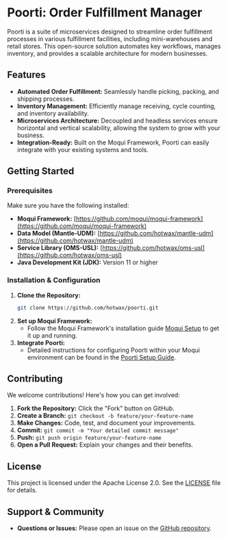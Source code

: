 # Poorti: Order Fulfillment Manager

Poorti is a suite of microservices designed to streamline order fulfillment processes in various fulfillment facilities, including mini-warehouses and retail stores. This open-source solution automates key workflows, manages inventory, and provides a scalable architecture for modern businesses.

## Features

* **Automated Order Fulfillment:** Seamlessly handle picking, packing, and shipping processes.
* **Inventory Management:** Efficiently manage receiving, cycle counting, and inventory availability.
* **Microservices Architecture:**  Decoupled and headless services ensure horizontal and vertical scalability, allowing the system to grow with your business.
* **Integration-Ready:**  Built on the Moqui Framework, Poorti can easily integrate with your existing systems and tools.

## Getting Started

### Prerequisites

Make sure you have the following installed:

* **Moqui Framework:** [https://github.com/moqui/moqui-framework](https://github.com/moqui/moqui-framework)
* **Data Model (Mantle-UDM):** [https://github.com/hotwax/mantle-udm](https://github.com/hotwax/mantle-udm)
* **Service Library (OMS-USL):** [https://github.com/hotwax/oms-usl](https://github.com/hotwax/oms-usl)
* **Java Development Kit (JDK):** Version 11 or higher 

### Installation & Configuration

1. **Clone the Repository:**
   ```bash
   git clone https://github.com/hotwax/poorti.git
   ```
2. **Set up Moqui Framework:**
   * Follow the Moqui Framework's installation guide [Moqui Setup](https://www.moqui.org/docs/framework/Run+and+Deploy) to get it up and running.
3. **Integrate Poorti:**
   * Detailed instructions for configuring Poorti within your Moqui environment can be found in the [Poorti Setup Guide](docs/setup.md).

## Contributing

We welcome contributions! Here's how you can get involved:

1. **Fork the Repository:** Click the "Fork" button on GitHub.
2. **Create a Branch:** `git checkout -b feature/your-feature-name`
3. **Make Changes:** Code, test, and document your improvements.
4. **Commit:** `git commit -m "Your detailed commit message"`
5. **Push:** `git push origin feature/your-feature-name`
6. **Open a Pull Request:** Explain your changes and their benefits.

## License

This project is licensed under the Apache License 2.0. See the [LICENSE](LICENSE) file for details.

## Support & Community

* **Questions or Issues:** Please open an issue on the [GitHub repository](https://github.com/hotwax/poorti/issues).

